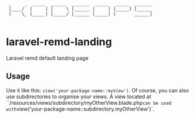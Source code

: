 ```
 _     _  _____  ______  _______  _____   _____  _______
 |____/  |     | |     \ |______ |     | |_____] |______
 |    \_ |_____| |_____/ |______ |_____| |       ______|
 
```

# laravel-remd-landing
Laravel remd default landing page

## Usage
Use it like this: `view('your-package-name::myView')`. Of course, you can also use subdirectories to organise your views. A view located at ``<package root>/resources/views/subdirectory/myOtherView.blade.php` can be used with `view('your-package-name::subdirectory.myOtherView')`.
